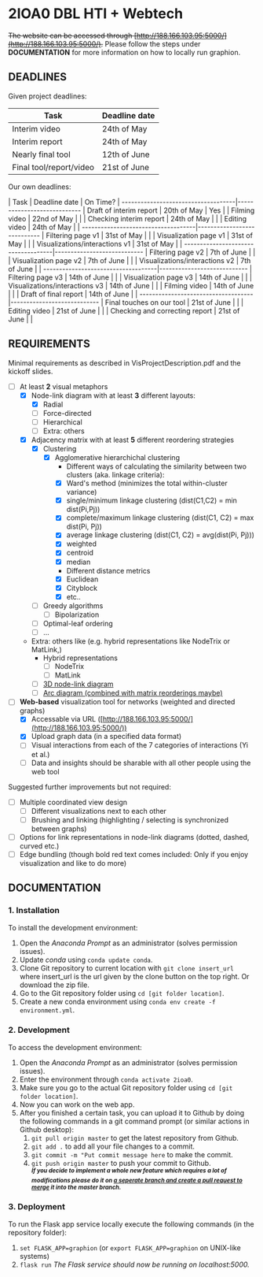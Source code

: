 # 2IOA0 DBL HTI + Webtech

~~The website can be accessed through [http://188.166.103.95:5000/](http://188.166.103.95:5000/).~~
Please follow the steps under **DOCUMENTATION** for more information on how to locally run graphion.

## DEADLINES
Given project deadlines:

| Task                   | Deadline date |
-------------------------|----------------
| Interim video          | 24th of May  |
| Interim report         | 24th of May  |
| Nearly final tool      | 12th of June |
| Final tool/report/video| 21st of June |

Our own deadlines:

| Task                              | Deadline date | On Time?  |
------------------------------------|----------------------------
| Draft of interim report           | 20th of May   | Yes       |
| Filming video                     | 22nd of May   |           |
| Checking interim report           | 24th of May   |           |
| Editing video                     | 24th of May   |           |
------------------------------------|----------------------------
| Filtering page v1                 | 31st of May   |           |
| Visualization page v1             | 31st of May   |           |
| Visualizations/interactions v1    | 31st of May   |           |
------------------------------------|----------------------------
| Filtering page v2                 | 7th of June   |           |
| Visualization page v2             | 7th of June   |           |
| Visualizations/interactions v2    | 7th of June   |           |
------------------------------------|----------------------------
| Filtering page v3                 | 14th of June  |           |
| Visualization page v3             | 14th of June  |           |
| Visualizations/interactions v3    | 14th of June  |           |
| Filming video                     | 14th of June  |           |
| Draft of final report             | 14th of June  |           |
------------------------------------|----------------------------
| Final touches on our tool         | 21st of June  |           |
| Editing video                     | 21st of June  |           |
| Checking and correcting report    | 21st of June  |           |

## REQUIREMENTS
Minimal requirements as described in VisProjectDescription.pdf and the kickoff slides.
- [ ] At least **2** visual metaphors
  - [x] Node-link diagram with at least **3** different layouts:
    - [x] Radial
    - [ ] Force-directed
    - [ ] Hierarchical
    - [ ] Extra: others
  - [x] Adjacency matrix with at least **5** different reordering strategies
    - [x] Clustering
      - [x] Agglomerative hierarchichal clustering
        - Different ways of calculating the similarity between two clusters (aka. linkage criteria):
        - [x] Ward's method (minimizes the total within-cluster variance)
        - [x] single/minimum linkage clustering (dist(C1,C2) = min dist(Pi,Pj))
        - [x] complete/maximum linkage clustering (dist(C1, C2) = max dist(Pi, Pj))
        - [x] average linkage clustering (dist(C1, C2) = avg(dist(Pi, Pj)))
        - [x] weighted
        - [x] centroid
        - [x] median
        - Different distance metrics
        - [x] Euclidean
        - [x] Cityblock
        - [x] etc..
    - [ ] Greedy algorithms
      - [ ] Bipolarization
    - [ ] Optimal-leaf ordering
    - [ ] ...
  - Extra: others like (e.g. hybrid representations like NodeTrix or MatLink,)
    - Hybrid representations
      - [ ] NodeTrix
      - [ ] MatLink
    - [ ] [3D node-link diagram](https://plot.ly/python/3d-network-graph/)
    - [ ] [Arc diagram (combined with matrix reorderings maybe)](https://www.data-to-viz.com/graph/arc.html)

- [ ] **Web-based** visualization tool for networks (weighted and directed graphs)
  - [x] Accessable via URL ([http://188.166.103.95:5000/](http://188.166.103.95:5000/))
  - [x] Upload graph data (in a specified data format)
  - [ ] Visual interactions from each of the 7 categories of interactions (Yi et al.)
  - [ ] Data and insights should be sharable with all other people using the web tool

Suggested further improvements but not required:
- [ ] Multiple coordinated view design
  - [ ] Different visualizations next to each other
  - [ ] Brushing and linking (highlighting / selecting is synchronized between graphs)
- [ ] Options for link representations in node-link diagrams (dotted, dashed, curved etc.)
- [ ] Edge bundling (though bold red text comes included: Only if you enjoy visualization and like to do more)

## DOCUMENTATION
### 1. Installation
To install the development environment:
1. Open the _Anaconda Prompt_ as an administrator (solves permission issues).
2. Update _conda_ using ```conda update conda```.
3. Clone Git repository to current location with ```git clone insert_url``` where insert_url is the url given by the clone button on the top right. Or download the zip file.
4. Go to the Git repository folder using ```cd [git folder location]```.
5. Create a new conda environment using ```conda env create -f environment.yml```.

### 2. Development
To access the development environment:
1. Open the _Anaconda Prompt_ as an administrator (solves permission issues).
2. Enter the environment through ```conda activate 2ioa0```.
3. Make sure you go to the actual Git repository folder using ```cd [git folder location]```.
4. Now you can work on the web app.
5. After you finished a certain task, you can upload it to Github by doing the following commands in a git command prompt (or similar actions in Github desktop):
   1. ```git pull origin master``` to get the latest repository from Github.
   2. ```git add .``` to add all your file changes to a commit.
   3. ```git commit -m "Put commit message here``` to make the commit.
   4. ```git push origin master``` to push your commit to Github.  
   <sup><em><strong>If you decide to implement a whole new feature which requires a lot of modifications please do it on <a href="https://git-scm.com/book/en/v2/Git-Branching-Basic-Branching-and-Merging">a seperate branch and create a pull request to merge</a> it into the master branch.</strong></em></sup>

### 3. Deployment
To run the Flask app service locally execute the following commands (in the repository folder):
1. ```set FLASK_APP=graphion``` (or ```export FLASK_APP=graphion``` on UNIX-like systems)
2. ```flask run```
_The Flask service should now be running on localhost:5000._
